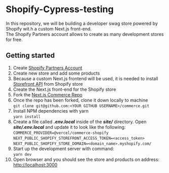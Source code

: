 # Shopify-Cypress-testing
In this repository, we will be building a developer swag store powered by Shopify wit.h a custom Next.js front-end.  
The Shopify Partners account allows to create as many development stores for free.

## Getting started
1. Create [Shopify Partners Account](https://www.shopify.com/partners)  
2. Create new store and add some products  
3. Because a custom Next.js frontend will be used, it is needed to install [Storefront API](https://shopify.dev/api/storefront) from Shopify store  
4. Create the Next.js front-end for the Shopify store  
5. Fork the [Next.js Commerce Repo](https://github.com/vercel/commerce)  
6. Once the repo has been forked, clone it down locally to machine  
``git clone git@github.com:<YOUR GITHUB USERNAME>/commerce.git``  
7. Install NPM dependencies with yarn  
``yarn install``  
8. Create a file called ***.env.local*** inside of the ***site/*** directory. Open ***site/.env.local*** and update it to look like the following:  
``COMMERCE_PROVIDER=@vercel/commerce-shopify``  
``NEXT_PUBLIC_SHOPIFY_STOREFRONT_ACCESS_TOKEN=<access_token>``  
``NEXT_PUBLIC_SHOPIFY_STORE_DOMAIN=<domain_name>.myshopify.com/``  
9. Start up the development server with command:  
``yarn dev``  
10. Open browser and you should see the store and products on address: [http://localhost:3000](http://localhost:3000) 
